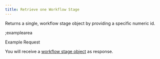 ```yaml
---
title: Retrieve one Workflow Stage
---
```


Returns a single, workflow stage object by providing a specific numeric id.

;examplearea

Example Request

<RequestExample url="https://mapi.storyblok.com/v1/spaces/606/workflow_stages/18" httpMethod="GETOAUTH"></RequestExample>

You will receive a [workflow stage object](#core-resources/workflow-stage-changes/object) as response.
